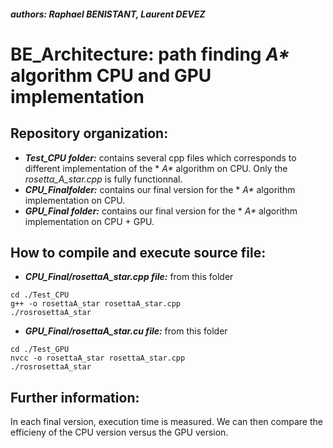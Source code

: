 ##### authors: Raphael BENISTANT, Laurent DEVEZ

# BE_Architecture: path finding *A\** algorithm CPU and GPU implementation

## Repository organization:

* **_Test\_CPU folder:_** contains several cpp files which corresponds to different implementation of the * *A\** algorithm on CPU. Only the *rosetta_A_star.cpp* is fully functionnal.
* **_CPU\_Finalfolder:_** contains our final version for the * *A\** algorithm implementation on CPU.
* **_GPU\_Final folder:_** contains our final version for the * *A\** algorithm implementation on CPU + GPU.


## How to compile and execute source file:

* **_CPU_Final/rosettaA_star.cpp file:_** from this folder
```
cd ./Test_CPU
g++ -o rosettaA_star rosettaA_star.cpp
./rosrosettaA_star
```
* **_GPU_Final/rosettaA_star.cu file:_** from this folder
```
cd ./Test_GPU
nvcc -o rosettaA_star rosettaA_star.cpp
./rosrosettaA_star
```

## Further information:

In each final version, execution time is measured. We can then compare the efficieny of the CPU version versus the GPU version.
